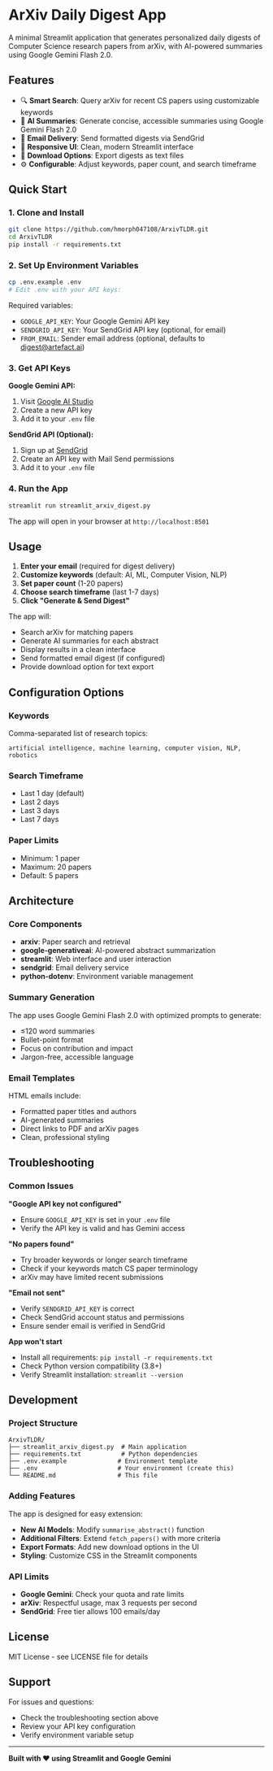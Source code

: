 # ArXiv Daily Digest App

A minimal Streamlit application that generates personalized daily digests of Computer Science research papers from arXiv, with AI-powered summaries using Google Gemini Flash 2.0.

## Features

- 🔍 **Smart Search**: Query arXiv for recent CS papers using customizable keywords
- 🤖 **AI Summaries**: Generate concise, accessible summaries using Google Gemini Flash 2.0
- 📧 **Email Delivery**: Send formatted digests via SendGrid
- 📱 **Responsive UI**: Clean, modern Streamlit interface
- 💾 **Download Options**: Export digests as text files
- ⚙️ **Configurable**: Adjust keywords, paper count, and search timeframe

## Quick Start

### 1. Clone and Install
```bash
git clone https://github.com/hmorph047108/ArxivTLDR.git
cd ArxivTLDR
pip install -r requirements.txt
```

### 2. Set Up Environment Variables
```bash
cp .env.example .env
# Edit .env with your API keys:
```

Required variables:
- `GOOGLE_API_KEY`: Your Google Gemini API key
- `SENDGRID_API_KEY`: Your SendGrid API key (optional, for email)
- `FROM_EMAIL`: Sender email address (optional, defaults to digest@artefact.ai)

### 3. Get API Keys

**Google Gemini API:**
1. Visit [Google AI Studio](https://makersuite.google.com/app/apikey)
2. Create a new API key
3. Add it to your `.env` file

**SendGrid API (Optional):**
1. Sign up at [SendGrid](https://sendgrid.com/)
2. Create an API key with Mail Send permissions
3. Add it to your `.env` file

### 4. Run the App
```bash
streamlit run streamlit_arxiv_digest.py
```

The app will open in your browser at `http://localhost:8501`

## Usage

1. **Enter your email** (required for digest delivery)
2. **Customize keywords** (default: AI, ML, Computer Vision, NLP)
3. **Set paper count** (1-20 papers)
4. **Choose search timeframe** (last 1-7 days)
5. **Click "Generate & Send Digest"**

The app will:
- Search arXiv for matching papers
- Generate AI summaries for each abstract
- Display results in a clean interface
- Send formatted email digest (if configured)
- Provide download option for text export

## Configuration Options

### Keywords
Comma-separated list of research topics:
```
artificial intelligence, machine learning, computer vision, NLP, robotics
```

### Search Timeframe
- Last 1 day (default)
- Last 2 days
- Last 3 days
- Last 7 days

### Paper Limits
- Minimum: 1 paper
- Maximum: 20 papers
- Default: 5 papers

## Architecture

### Core Components
- **arxiv**: Paper search and retrieval
- **google-generativeai**: AI-powered abstract summarization
- **streamlit**: Web interface and user interaction
- **sendgrid**: Email delivery service
- **python-dotenv**: Environment variable management

### Summary Generation
The app uses Google Gemini Flash 2.0 with optimized prompts to generate:
- ≤120 word summaries
- Bullet-point format
- Focus on contribution and impact
- Jargon-free, accessible language

### Email Templates
HTML emails include:
- Formatted paper titles and authors
- AI-generated summaries
- Direct links to PDF and arXiv pages
- Clean, professional styling

## Troubleshooting

### Common Issues

**"Google API key not configured"**
- Ensure `GOOGLE_API_KEY` is set in your `.env` file
- Verify the API key is valid and has Gemini access

**"No papers found"**
- Try broader keywords or longer search timeframe
- Check if your keywords match CS paper terminology
- arXiv may have limited recent submissions

**"Email not sent"**
- Verify `SENDGRID_API_KEY` is correct
- Check SendGrid account status and permissions
- Ensure sender email is verified in SendGrid

**App won't start**
- Install all requirements: `pip install -r requirements.txt`
- Check Python version compatibility (3.8+)
- Verify Streamlit installation: `streamlit --version`

## Development

### Project Structure
```
ArxivTLDR/
├── streamlit_arxiv_digest.py  # Main application
├── requirements.txt           # Python dependencies
├── .env.example              # Environment template
├── .env                      # Your environment (create this)
└── README.md                 # This file
```

### Adding Features
The app is designed for easy extension:
- **New AI Models**: Modify `summarise_abstract()` function
- **Additional Filters**: Extend `fetch_papers()` with more criteria
- **Export Formats**: Add new download options in the UI
- **Styling**: Customize CSS in the Streamlit components

### API Limits
- **Google Gemini**: Check your quota and rate limits
- **arXiv**: Respectful usage, max 3 requests per second
- **SendGrid**: Free tier allows 100 emails/day

## License

MIT License - see LICENSE file for details

## Support

For issues and questions:
- Check the troubleshooting section above
- Review your API key configuration
- Verify environment variable setup

---

**Built with ❤️ using Streamlit and Google Gemini**